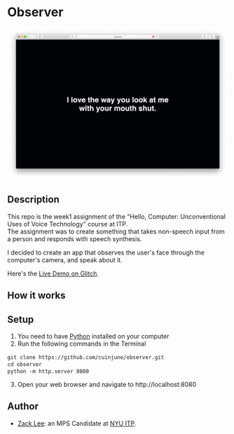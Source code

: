 # Observer

<img src="screenshot.png" alt="screenshot" width="1000"/>

## Description

This repo is the week1 assignment of the "Hello, Computer: Unconventional Uses of Voice Technology" course at ITP.  
The assignment was to create something that takes non-speech input from a person and responds with speech synthesis.  

I decided to create an app that observes the user's face through the computer's camera, and speak about it.

Here's the [Live Demo on Glitch](https://cuinjune-observer.glitch.me/).

## How it works



## Setup

1. You need to have [Python](https://realpython.com/installing-python/) installed on your computer
2. Run the following commands in the Terminal
```
git clone https://github.com/cuinjune/observer.git
cd observer
python -m http.server 8080
```
3. Open your web browser and navigate to http://localhost:8080

## Author
* [Zack Lee](https://www.cuinjune.com/about): an MPS Candidate at [NYU ITP](https://itp.nyu.edu).

